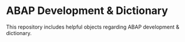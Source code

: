 # ABAP Development & Dictionary

This repository includes helpful objects regarding ABAP development & dictionary.